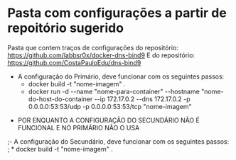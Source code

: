 # Pasta com configurações a partir de repoitório sugerido
Pasta que contem traços de configurações do repositório: https://github.com/labbsr0x/docker-dns-bind9
E do repositório: https://github.com/CostaPauloEdu/dns-bind9

- A configuração do Primário, deve funcionar com os seguintes passos:
    * docker build -t "nome-imagem" .
    * docker run -d --name "nome-para-container" --hostname "nome-do-host-do-container --ip 172.17.0.2 --dns 172.17.0.2 -p 0.0.0.0:53:53/udp -p 0.0.0.0:53:53/tcp "nome-imagem"

* POR ENQUANTO A CONFIGURAÇÃO DO SECUNDÁRIO NÃO É FUNCIONAL E NO PRIMÁRIO NÃO O USA

;- A configuração do Secundário, deve funcionar com os seguintes passos:
;   * docker build -t "nome-imagem" .